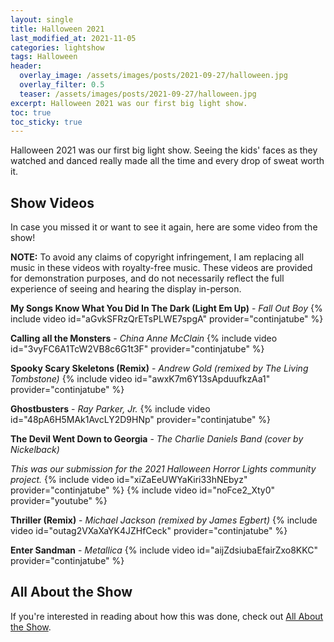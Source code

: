 ```yaml
---
layout: single
title: Halloween 2021
last_modified_at: 2021-11-05
categories: lightshow
tags: Halloween
header:
  overlay_image: /assets/images/posts/2021-09-27/halloween.jpg
  overlay_filter: 0.5
  teaser: /assets/images/posts/2021-09-27/halloween.jpg
excerpt: Halloween 2021 was our first big light show.
toc: true
toc_sticky: true
---
```


Halloween 2021 was our first big light show. Seeing the kids' faces as they watched and danced really made all the time and every drop of sweat worth it.

## Show Videos

In case you missed it or want to see it again, here are some video from the show!

**NOTE:** To avoid any claims of copyright infringement, I am replacing all music in these videos with royalty-free music. These videos are provided for demonstration purposes, and do not necessarily reflect the full experience of seeing and hearing the display in-person.

**My Songs Know What You Did In The Dark (Light Em Up)** - *Fall Out Boy*
{% include video id="aGvkSFRzQrETsPLWE7spgA" provider="continjatube" %}

**Calling all the Monsters** - *China Anne McClain*
{% include video id="3vyFC6A1TcW2VB8c6G1t3F" provider="continjatube" %}

**Spooky Scary Skeletons (Remix)** - *Andrew Gold (remixed by The Living Tombstone)*
{% include video id="awxK7m6Y13sApduufkzAa1" provider="continjatube" %}

**Ghostbusters** - *Ray Parker, Jr.*
{% include video id="48pA6H5MAk1AvcLY2D9HNp" provider="continjatube" %}

**The Devil Went Down to Georgia** - *The Charlie Daniels Band (cover by Nickelback)*

*This was our submission for the 2021 Halloween Horror Lights community project.*
{% include video id="xiZaEeUWYaKiri33hNEbyz" provider="continjatube" %}
{% include video id="noFce2_Xty0" provider="youtube" %}

**Thriller (Remix)** - *Michael Jackson (remixed by James Egbert)*
{% include video id="outag2VXaXaYK4JZHfCeck" provider="continjatube" %}

**Enter Sandman** - *Metallica*
{% include video id="aijZdsiubaEfairZxo8KKC" provider="continjatube" %}

## All About the Show

If you're interested in reading about how this was done, check out <a href="https://chadgoode.com/projects/lightshow/show-Info/">All About the Show</a>.